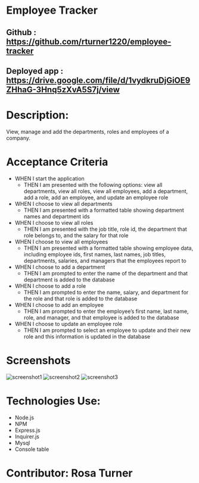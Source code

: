# Employee Tracker

## Github : https://github.com/rturner1220/employee-tracker
## Deployed app : https://drive.google.com/file/d/1vydkruDjGiOE9ZHhaG-3Hnq5zXvA5S7j/view

# Description:
View, manage and add the departments, roles and employees of a company.

# Acceptance Criteria
* WHEN I start the application
    - THEN I am presented with the following options: view all departments, view all roles, view all employees, add a department, add a role, add an employee, and update an employee role
* WHEN I choose to view all departments
    - THEN I am presented with a formatted table showing department names and department ids
* WHEN I choose to view all roles
    - THEN I am presented with the job title, role id, the department that role belongs to, and the salary for that role
* WHEN I choose to view all employees
    - THEN I am presented with a formatted table showing employee data, including employee ids, first names, last names, job titles, departments, salaries, and managers that the employees report to
* WHEN I choose to add a department
    - THEN I am prompted to enter the name of the department and that department is added to the database
* WHEN I choose to add a role
    - THEN I am prompted to enter the name, salary, and department for the role and that role is added to the database
* WHEN I choose to add an employee
    - THEN I am prompted to enter the employee’s first name, last name, role, and manager, and that employee is added to the database
* WHEN I choose to update an employee role
    - THEN I am prompted to select an employee to update and their new role and this information is updated in the database

# Screenshots

![screenshot1](https://user-images.githubusercontent.com/101642385/181297898-ebcbbc0c-39c9-4e6d-96af-af5df3a29e91.png)
![screenshot2](https://user-images.githubusercontent.com/101642385/181297965-88987556-1ef9-4185-9b7f-7da708004284.png)
![screenshot3](https://user-images.githubusercontent.com/101642385/181298008-da53ba30-19bc-44b6-bab5-a863a42cbf9a.png)

# Technologies Use:
* Node.js
* NPM
* Express.js
* Inquirer.js
* Mysql
* Console table

# Contributor: Rosa Turner
